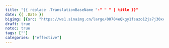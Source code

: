 ```yaml
---
title: "{{ replace .TranslationBaseName "-" " " | title }}"
date: {{ .Date }}
bigimg: [{src: "https://ws1.sinaimg.cn/large/00704eQkgy1fsazo12js7j30xc0c5auf.jpg", desc: ""}]
draft: true
notoc: true
tags: [""]
categories: ["effective"]
---
```



